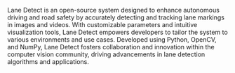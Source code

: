 Lane Detect is an open-source system designed to enhance autonomous driving and road safety by accurately detecting and tracking lane markings in images and videos. With customizable parameters and intuitive visualization tools, Lane Detect empowers developers to tailor the system to various environments and use cases. Developed using Python, OpenCV, and NumPy, Lane Detect fosters collaboration and innovation within the computer vision community, driving advancements in lane detection algorithms and applications.
